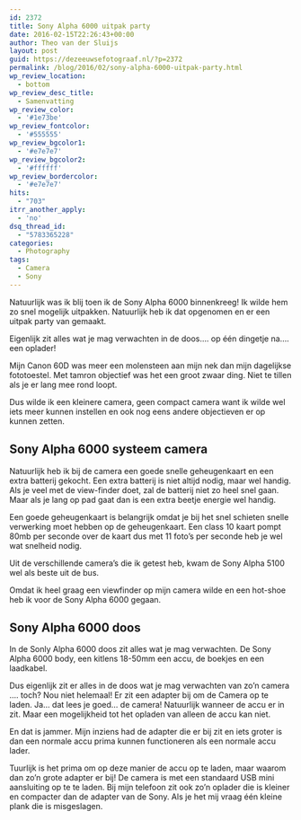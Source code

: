```yaml
---
id: 2372
title: Sony Alpha 6000 uitpak party
date: 2016-02-15T22:26:43+00:00
author: Theo van der Sluijs
layout: post
guid: https://dezeeuwsefotograaf.nl/?p=2372
permalink: /blog/2016/02/sony-alpha-6000-uitpak-party.html
wp_review_location:
  - bottom
wp_review_desc_title:
  - Samenvatting
wp_review_color:
  - '#1e73be'
wp_review_fontcolor:
  - '#555555'
wp_review_bgcolor1:
  - '#e7e7e7'
wp_review_bgcolor2:
  - '#ffffff'
wp_review_bordercolor:
  - '#e7e7e7'
hits:
  - "703"
itrr_another_apply:
  - 'no'
dsq_thread_id:
  - "5783365228"
categories:
  - Photography
tags:
  - Camera
  - Sony
---
```

Natuurlijk was ik blij toen ik de Sony Alpha 6000 binnenkreeg! Ik wilde hem zo snel mogelijk uitpakken. Natuurlijk heb ik dat opgenomen en er een uitpak party van gemaakt.

Eigenlijk zit alles wat je mag verwachten in de doos&#8230;. op één dingetje na&#8230;. een oplader!<!--more-->

Mijn Canon 60D was meer een molensteen aan mijn nek dan mijn dagelijkse fototoestel. Met tamron objectief was het een groot zwaar ding. Niet te tillen als je er lang mee rond loopt.

Dus wilde ik een kleinere camera, geen compact camera want ik wilde wel iets meer kunnen instellen en ook nog eens andere objectieven er op kunnen zetten.

## Sony Alpha 6000 systeem camera

Natuurlijk heb ik bij de camera een goede snelle geheugenkaart en een extra batterij gekocht. Een extra batterij is niet altijd nodig, maar wel handig. Als je veel met de view-finder doet, zal de batterij niet zo heel snel gaan. Maar als je lang op pad gaat dan is een extra beetje energie wel handig.

Een goede geheugenkaart is belangrijk omdat je bij het snel schieten snelle verwerking moet hebben op de geheugenkaart. Een class 10 kaart pompt 80mb per seconde over de kaart dus met 11 foto&#8217;s per seconde heb je wel wat snelheid nodig.

Uit de verschillende camera&#8217;s die ik getest heb, kwam de Sony Alpha 5100 wel als beste uit de bus.

Omdat ik heel graag een viewfinder op mijn camera wilde en een hot-shoe heb ik voor de Sony Alpha 6000 gegaan.

## Sony Alpha 6000 doos

In de Sonly Alpha 6000 doos zit alles wat je mag verwachten. De Sony Alpha 6000 body, een kitlens 18-50mm een accu, de boekjes en een laadkabel.

Dus eigenlijk zit er alles in de doos wat je mag verwachten van zo&#8217;n camera &#8230;. toch? Nou niet helemaal! Er zit een adapter bij om de Camera op te laden. Ja&#8230; dat lees je goed&#8230; de camera! Natuurlijk wanneer de accu er in zit. Maar een mogelijkheid tot het opladen van alleen de accu kan niet.

En dat is jammer. Mijn inziens had de adapter die er bij zit en iets groter is dan een normale accu prima kunnen functioneren als een normale accu lader.

Tuurlijk is het prima om op deze manier de accu op te laden, maar waarom dan zo&#8217;n grote adapter er bij! De camera is met een standaard USB mini aansluiting op te te laden. Bij mijn telefoon zit ook zo&#8217;n oplader die is kleiner en compacter dan de adapter van de Sony. Als je het mij vraag één kleine plank die is misgeslagen.